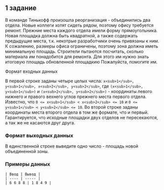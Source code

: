 ## 1 задание
В команде Тинькофф произошла реорганизация - объединились два отдела. Новые коллеги хотят сидеть рядом, поэтому офису требуется ремонт.
Прежние места каждого отдела имели форму прямоугольника. Новая площадка должна быть квадратной, а также содержать предыдущие места, т.к. некотрые разработчики очень привязаны к ним. К сожалению, размеры офиса ограничены, поэтому зона должна иметь минимальную площадь. Строители пытаются посчитать, сколько материала им понадобится для ремонта. Для этого им нужно знать итоговую площадь обновленной площадкию Пожалуйста, помогите им.


Формат входных данных

В первой строке заданы четыре целых числа: `x<sub>1</sub>, y<sub>1</sub>, x<sub>2</sub>, y<sub>2</sub>`, где `(x<sub>1</sub>, y<sub>1</sub>)` и `(x<sub>2</sub>, y<sub>2</sub>)` - координаты левого нижнего и правого вехнего углов прежнего места первого отдела. Известно, что `0 <= x<sub>1</sub> < x<sub>2</sub> <= 10` и `0 <= y<sub>1</sub> < y<sub>2</sub> <= 10`. 
Во второй строке заданы координаты места второго отдела в том же формате, что и первый. Гарантируется, что исходные площадки двух отделов не пересекаются, а так же не касаются друг друга.

### Формат выходных данных
В единственной строке выведите одно число - площадь новой объединенной зоны.

### Примеры данных 
```
| Ввод | Вывод |
| ---- | ----- |
| 6 6 8 8 | 1 8 4 9 |
```